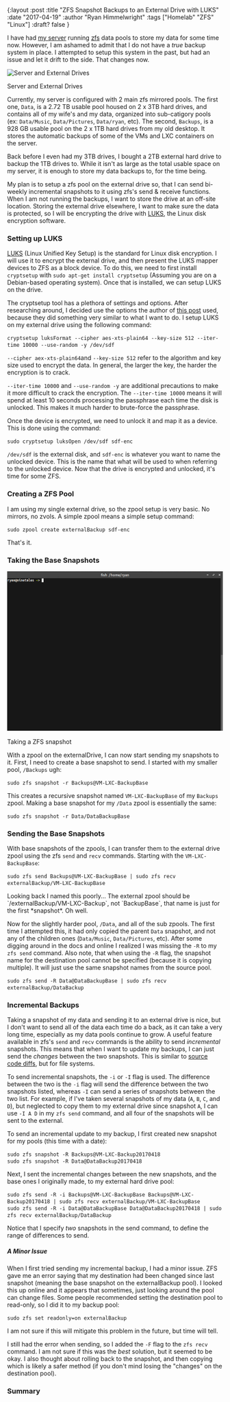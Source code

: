 {:layout :post
:title  "ZFS Snapshot Backups to an External Drive with LUKS"
:date "2017-04-19"
:author "Ryan Himmelwright"
:tags ["Homelab" "ZFS" "Linux"]
:draft? false
}

I have had [my server](../../pages/homelab/) running [zfs](https://en.wikipedia.org/wiki/ZFS) data pools to store my data for some time now. However, I am ashamed to admit that I do not have a *true* backup system in place. I attempted to setup this system in the past, but had an issue and let it drift to the side. That changes now.

<!-- more -->

![Server and External Drives](../../img/posts/ZFS-Backups-To-LUKS-External/drives.png")
<div id="caption">Server and External Drives</div>


Currently, my server is configured with 2 main zfs mirrored pools.  The first one, `Data`, is a 2.72 TB usable pool housed on 2 x 3TB hard drives,  and contains all of my wife's and my data, organized into sub-catigory pools (ex: `Data/Music`, `Data/Pictures`, `Data/ryan`, etc). The second, `Backups`, is a 928 GB usable pool on the 2 x 1TB hard drives from my old desktop. It stores the automatic backups of some of the VMs and LXC containers on the server.

Back before I even had my 3TB drives, I bought a 2TB external hard drive to backup the 1TB drives to. While it isn't as large as the total usable space on my server, it is enough to store my data backups to, for the time being.

My plan is to setup a zfs pool on the external drive so, that I can send bi-weekly incremental snapshots to it using zfs's send & receive functions. When I am not running the backups, I want to store the drive at an off-site location. Storing the external drive elsewhere, I want to make sure the data is protected, so I will be encrypting the drive with [LUKS](https://en.wikipedia.org/wiki/Linux_Unified_Key_Setup), the Linux disk encryption software.

### Setting up LUKS

[LUKS](https://gitlab.com/cryptsetup/cryptsetup/blob/master/README.md) (Linux Unified Key Setup) is the standard for Linux disk encryption. I will use it to encrypt the external drive, and then present the LUKS mapper devices to ZFS as a block device. To do this, we need to first install `cryptsetup` with `sudo apt-get install cryptsetup` (Assuming you are on a Debian-based operating system). Once that is installed, we can setup LUKS on the drive.

The cryptsetup tool has a plethora of settings and options. After researching around, I decided use the options the author of [this post](http://www.makethenmakeinstall.com/2014/10/zfs-on-linux-with-luks-encrypted-disks/) used, because they did something very similar to what I want to do. I setup LUKS on my external drive using the following command:


```
cryptsetup luksFormat --cipher aes-xts-plain64 --key-size 512 --iter-time 10000 --use-random -y /dev/sdf
```
`--cipher aex-xts-plain64`and `--key-size 512` refer to the algorithm and key size used to encrypt the data. In general, the larger the key, the harder the encryption is to crack.

`--iter-time 10000` and `--use-random -y` are additional precautions to make it more difficult to crack the encryption. The `--iter-time 10000` means it will spend at least 10 seconds processing the passphrase each time the disk is unlocked. This makes it much harder to brute-force the passphrase. 

Once the device is encrypted, we need to unlock it and map it as a device. This is done using the command:

```
sudo cryptsetup luksOpen /dev/sdf sdf-enc
```

`/dev/sdf` is the external disk, and `sdf-enc` is whatever you want to name the unlocked device. This is the name that what will be used to when referring to the unlocked device. Now that the drive is encrypted and unlocked, it's time for some ZFS.

### Creating a ZFS Pool
I am using my single external drive, so the zpool setup is very basic. No mirrors, no zvols. A simple zpool means a simple setup command:

```
sudo zpool create externalBackup sdf-enc
```

That's it. 


### Taking the Base Snapshots

![Taking a ZFS snapshot](../../img/posts/ZFS-Backups-To-LUKS-External/snapshot.gif)
<div id="caption">Taking a ZFS snapshot</div>

With a zpool on the externalDrive, I can now start sending my snapshots to it. First, I need to create a base snapshot to send. I started with my smaller pool, `/Backups` ugh:

```
sudo zfs snapshot -r Backups@VM-LXC-BackupBase
```

This creates a recursive snapshot named `VM-LXC-BackupBase` of my `Backups` zpool. Making a base snapshot for my `/Data` zpool is essentially the same:

```
sudo zfs snapshot -r Data/DataBackupBase
```

### Sending the Base Snapshots

With base snapshots of the zpools, I can transfer them to the external drive zpool using the zfs `send` and `recv` commands. Starting with the `VM-LXC-BackupBase`:

```
sudo zfs send Backups@VM-LXC-BackupBase | sudo zfs recv externalBackup/VM-LXC-BackupBase
```
<div id="caption">Looking back I named this poorly... The external zpool should be `/externalBackup/VM-LXC-Backup`, not `BackupBase`, that name is just for the first *snapshot*. Oh well.</div>

Now for the slightly harder pool, `/Data`, and all of the sub zpools. The first time I attempted this, it had only copied the parent `Data` snapshot, and not any of the children ones (`Data/Music`, `Data/Pictures`, etc). After some digging around in the docs and online I realized I was missing the `-R` to my `zfs send` command.  Also note, that when using the `-R` flag, the snapshot name for the destination pool cannot be specified (because it is copying multiple). It will just use the same snapshot names from the source pool.

```
sudo zfs send -R Data@DataBackupBase | sudo zfs recv externalBackup/DataBackup
```

### Incremental Backups

Taking a snapshot of my data and sending it to an external drive is nice, but I don't want to send all of the data each time do a back, as it can take a very long time, especially as my data pools continue to grow. A useful feature available in zfs's `send` and `recv` commands is the ability to send *incremental* snapshots. This means that when I want to update my backups, I can just send the *changes* between the two snapshots. This is similar to [source code diffs](https://en.wikipedia.org/wiki/Diff_utility), but for file systems.

To send incremental snapshots, the `-i` or `-I` flag is used. The difference between the two is the `-i` flag will send the difference between the two snapshots listed, whereas `-I` can send a series of snapshots between the two list. For example, if I've taken several snapshots of my data (`A`, `B`, `C`, and `D`), but neglected to copy them to my external drive since snapshot `A`, I can use `-I A D` in my `zfs send` command, and all four of the snapshots will be sent to the external.

To send an incremental update to my backup, I first created new snapshot for my pools (this time with a date):

```
sudo zfs snapshot -R Backups@VM-LXC-Backup20170418
sudo zfs snapshot -R Data@DataBackup20170418
```

Next, I sent the incremental changes between the new snapshots, and the base ones I originally made, to my external hard drive pool:

```
sudo zfs send -R -i Backups@VM-LXC-BackupBase Backups@VM-LXC-Backup20170418 | sudo zfs recv externalBackup/VM-LXC-BackupBase
sudo zfs send -R -i Data@DataBackupBase Data@DataBackup20170418 | sudo zfs recv externalBackup/DataBackup
```


Notice that I specify *two* snapshots in the send command, to define the range of differences to send. 

##### A Minor Issue
When I first tried sending my incremental backup, I had a minor issue. ZFS gave me an error saying that my destination had been changed since last snapshot (meaning the base snapshot on the externalBackup pool). I looked this up online and it appears that sometimes, just looking around the pool can change files. Some people recommended setting the destination pool to read-only, so I did it to my backup pool:

```
sudo zfs set readonly=on externalBackup
```

I am not sure if this will mitigate this problem in the future, but time will tell.

I still had the error when sending, so I added the `-F` flag to the `zfs recv` command. I am not sure if this was the *best* solution, but it seemed to be okay. I also thought about rolling back to the snapshot, and then copying which is likely a safer method (if you don't mind losing the "changes" on the destination pool).

### Summary
